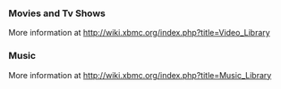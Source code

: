 ### Movies and Tv Shows ###

More information at http://wiki.xbmc.org/index.php?title=Video_Library

### Music ###

More information at http://wiki.xbmc.org/index.php?title=Music_Library